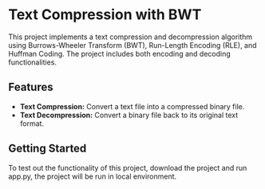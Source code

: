 # Text Compression with BWT

This project implements a text compression and decompression algorithm using Burrows-Wheeler Transform (BWT), Run-Length Encoding (RLE), and Huffman Coding. The project includes both encoding and decoding functionalities.

## Features

- **Text Compression:** Convert a text file into a compressed binary file.
- **Text Decompression:** Convert a binary file back to its original text format.

## Getting Started

To test out the functionality of this project, download the project and run app.py, the project will be run in local environment.
